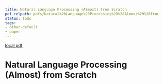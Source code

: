 ```yaml
---
title: Natural Language Processing (Almost) from Scratch
pdf_relpath: pdfs/Natural%20Language%20Processing%20%28Almost%29%20from%20Scratch.pdf
status: todo
tags:
- other-default
- paper
---
```


[local pdf](../../../pdfs/Natural%20Language%20Processing%20%28Almost%29%20from%20Scratch.pdf)

# Natural Language Processing (Almost) from Scratch
